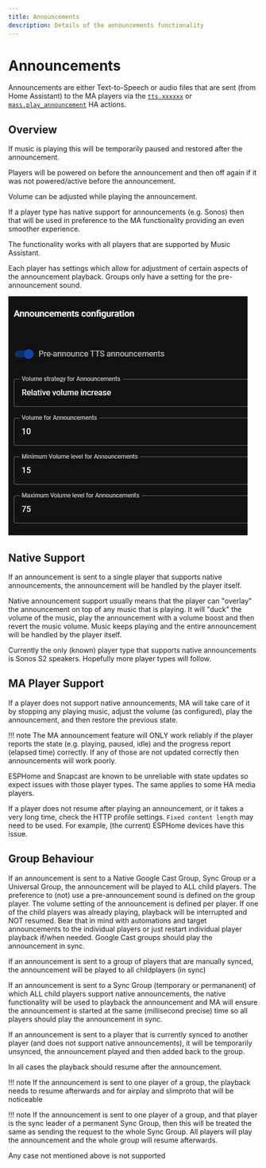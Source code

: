 ```yaml
---
title: Announcements
description: Details of the announcements functionality  
---
```


# Announcements

Announcements are either Text-to-Speech or audio files that are sent (from Home Assistant) to the MA players via the [`tts.xxxxxx`](https://www.home-assistant.io/integrations/tts/) or [`mass.play_announcement`](../faq/massannounce.md) HA actions. 

## Overview

If music is playing this will be temporarily paused and restored after the announcement.

Players will be powered on before the announcement and then off again if it was not powered/active before the announcement.

Volume can be adjusted while playing the announcement.

If a player type has native support for announcements (e.g. Sonos) then that will be used in preference to the MA functionality providing an even smoother experience.

The functionality works with all players that are supported by Music Assistant.

Each player has settings which allow for adjustment of certain aspects of the announcement playback. Groups only have a setting for the pre-announcement sound.

![image](../assets/screenshots/announcement-settings.png)

## Native Support

If an announcement is sent to a single player that supports native announcements, the announcement will be handled by the player itself.

Native announcement support usually means that the player can "overlay" the announcement on top of any music that is playing. It will "duck" the volume of the music, play the announcement with a volume boost and then revert the music volume. Music keeps playing and the entire announcement will be handled by the player itself.

Currently the only (known) player type that supports native announcements is Sonos S2 speakers.  Hopefully more player types will follow.

## MA Player Support

If a player does not support native announcements, MA will take care of it by stopping any playing music, adjust the volume (as configured), play the announcement, and then restore the previous state.

!!! note
    The MA announcement feature will ONLY work reliably if the player reports the state (e.g. playing, paused, idle) and the progress report (elapsed time) correctly. If any of those are not updated correctly then announcements will work poorly.

ESPHome and Snapcast are known to be unreliable with state updates so expect issues with those player types. The same applies to some HA media players.

If a player does not resume after playing an announcement, or it takes a very long time, check the HTTP profile settings. `Fixed content length` may need to be used. For example, (the current) ESPHome devices have this issue.

## Group Behaviour

If an announcement is sent to a Native Google Cast Group, Sync Group or a Universal Group, the announcement will be played to ALL child players. The preference to (not) use a pre-announcement sound is defined on the group player. The volume setting of the announcement is defined per player. If one of the child players was already playing, playback will be interrupted and NOT resumed. Bear that in mind with automations and target announcements to the individual players or just restart individual player playback if/when needed. Google Cast groups should play the announcement in sync.

If an announcement is sent to a group of players that are manually synced, the announcement will be played to all childplayers (in sync)

If an announcement is sent to a Sync Group (temporary or permananent) of which ALL child players support native announcements, the native functionality will be used to playback the announcement and MA will ensure the announcement is started at the same (millisecond precise) time so all players should play the announcement in sync.

If an announcement is sent to a player that is currently synced to another player (and does not support native announcements), it will be temporarily unsynced, the announcement played and then added back to the group.

In all cases the playback should resume after the announcement. 

!!! note
    If the announcement is sent to one player of a group, the playback needs to resume afterwards and for airplay and slimproto that will be noticeable

!!! note
    If the announcement is sent to one player of a group, and that player is the sync leader of a permanent Sync Group, then this will be treated the same as sending the request to the whole Sync Group. All players will play the announcement and the whole group will resume afterwards.
 
Any case not mentioned above is not supported
